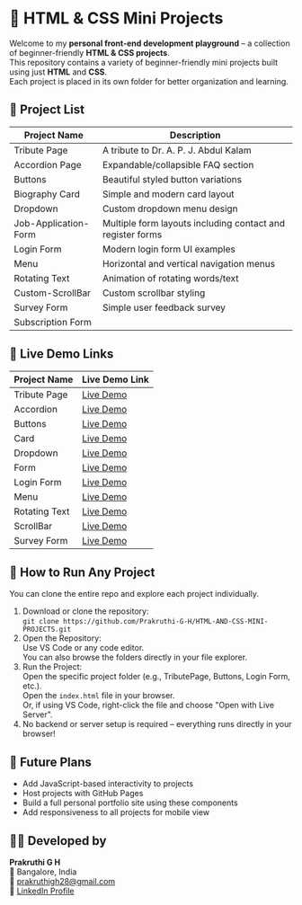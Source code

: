 # 🎨 HTML & CSS Mini Projects

Welcome to my **personal front-end development playground** – a collection of beginner-friendly **HTML & CSS projects**.  
This repository contains a variety of beginner-friendly mini projects built using just **HTML** and **CSS**.  
Each project is placed in its own folder for better organization and learning.

## 📁 Project List

| Project Name         | Description                                  |
|----------------------|----------------------------------------------|
| Tribute Page         | A tribute to Dr. A. P. J. Abdul Kalam         |
| Accordion Page       | Expandable/collapsible FAQ section           |
| Buttons              | Beautiful styled button variations           |
| Biography Card       | Simple and modern card layout                 |
| Dropdown             | Custom dropdown menu design                  |
| Job-Application-Form | Multiple form layouts including contact and register forms|
| Login Form           | Modern login form UI examples                              |
| Menu                 | Horizontal and vertical navigation menus           |
| Rotating Text        | Animation of rotating words/text             |
| Custom-ScrollBar     | Custom scrollbar styling                     |
| Survey Form          | Simple user feedback survey                  |
|Subscription Form     |

## 🔗 Live Demo Links

| Project Name         | Live Demo Link                                                   |
|----------------------|-----------------------------------------------------------------|
| Tribute Page         | [Live Demo](https://prakruthi-g-h.github.io/HTML-AND-CSS-MINI-PROJECTS/Tribute%20Page/)         |
| Accordion            | [Live Demo](https://prakruthi-g-h.github.io/HTML-AND-CSS-MINI-PROJECTS/Accordion%20Page/)    |
| Buttons              | [Live Demo](https://prakruthi-g-h.github.io/HTML-AND-CSS-MINI-PROJECTS/Buttons/)              |
| Card                 | [Live Demo](https://prakruthi-g-h.github.io/HTML-AND-CSS-MINI-PROJECTS/Card/)                 |
| Dropdown             | [Live Demo](https://prakruthi-g-h.github.io/HTML-AND-CSS-MINI-PROJECTS/Dropdown/)             |
| Form                 | [Live Demo](https://prakruthi-g-h.github.io/HTML-AND-CSS-MINI-PROJECTS/Form/)                 |
| Login Form           | [Live Demo](https://prakruthi-g-h.github.io/HTML-AND-CSS-MINI-PROJECTS/Login%20Form/)         |
| Menu                 | [Live Demo](https://prakruthi-g-h.github.io/HTML-AND-CSS-MINI-PROJECTS/Menu/)                 |
| Rotating Text        | [Live Demo](https://prakruthi-g-h.github.io/HTML-AND-CSS-MINI-PROJECTS/Rotating%20Text/)      |
| ScrollBar            | [Live Demo](https://prakruthi-g-h.github.io/HTML-AND-CSS-MINI-PROJECTS/ScrollBar/)            |
| Survey Form          | [Live Demo](https://prakruthi-g-h.github.io/HTML-AND-CSS-MINI-PROJECTS/Survey%20Form/)        |

## 🚀 How to Run Any Project

You can clone the entire repo and explore each project individually.

1. Download or clone the repository:  
   `git clone https://github.com/Prakruthi-G-H/HTML-AND-CSS-MINI-PROJECTS.git`
2. Open the Repository:  
   Use VS Code or any code editor.  
   You can also browse the folders directly in your file explorer.
3. Run the Project:  
   Open the specific project folder (e.g., TributePage, Buttons, Login Form, etc.).  
   Open the `index.html` file in your browser.  
   Or, if using VS Code, right-click the file and choose "Open with Live Server".
4. No backend or server setup is required – everything runs directly in your browser!

## 🚧 Future Plans

- Add JavaScript-based interactivity to projects  
- Host projects with GitHub Pages  
- Build a full personal portfolio site using these components  
- Add responsiveness to all projects for mobile view

## 👩‍💻 Developed by

**Prakruthi G H**  
📍 Bangalore, India  
📧 prakruthigh28@gmail.com  
🔗 [LinkedIn Profile](https://www.linkedin.com/in/prakruthi-g-h)

